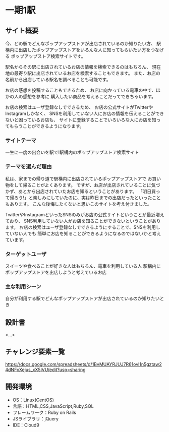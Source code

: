 # 一期1駅

## サイト概要
今、どの駅でどんなポップアップストアが出店されているのか知りたい方、
駅構内に出店したポップアップストアをいろんな人に知ってもらいたい方をつなげる
ポップアップストア検索サイトです。


駅名からその駅に出店されているお店の情報を検索できるのはもちろん、
現在地の最寄り駅に出店されているお店を検索することもできます。
また、お店の名前から出店している駅名を調べることも可能です。

お店の感想を投稿することもできるため、
お店に向かっている電車の中で、ほかの人の感想を参考に
購入したい商品を考えることだってできちゃいます。


お店の検索はユーザ登録なしでできるため、
お店の公式サイトがTwitterやInstagramしかなく、
SNSを利用していない人にお店の情報を伝えることができないと困っているお店も、
サイトに登録することでいろいろな人にお店を知ってもらうことができるようになります。




### サイトテーマ
一生に一度の出会いを駅で!駅構内のポップアップストア検索サイト

### テーマを選んだ理由

私は、家までの帰り道で駅構内に出店されているポップアップストアで
お買い物をして帰ることがよくあります。
ですが、お店が出店されていることに気づかず、あとから出店されていたお店を知るということがあります。
「明日買って帰ろう!」と楽しみにしていたのに、実は昨日までの出店だったといったこともあります。
こんな後悔したくないと思いこのサイトを考え付きました。

TwitterやInstagramといったSNSのみがお店の公式サイトということが最近増えており、
SNS利用していない人がお店を知ることができないということがあります。
お店の検索はユーザ登録なしでできるようにすることで、SNSを利用していない人でも
簡単にお店を知ることができるようになるのではないかと考えています。




### ターゲットユーザ
スイーツや食べることが好きな人はもちろん、電車を利用している人
駅構内にポップアップストアを出店しようと考えているお店

### 主な利用シーン
自分が利用する駅でどんなポップアップストアが出店されているのか知りたいとき


## 設計書
<...>

## チャレンジ要素一覧
https://docs.google.com/spreadsheets/d/1BvMUAYRJUJ7R61ovl1n5gztaw24dNFoXejus_xX5lVU/edit?usp=sharing

## 開発環境
- OS：Linux(CentOS)
- 言語：HTML,CSS,JavaScript,Ruby,SQL
- フレームワーク：Ruby on Rails
- JSライブラリ：jQuery
- IDE：Cloud9
